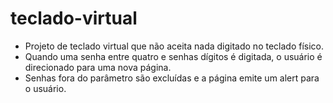 # teclado-virtual

- Projeto de teclado virtual que não aceita nada digitado no teclado físico.
- Quando uma senha entre quatro e senhas dígitos é digitada, o usuário é direcionado para uma nova página.
- Senhas fora do parâmetro são excluídas e a página emite um alert para o usuário.
